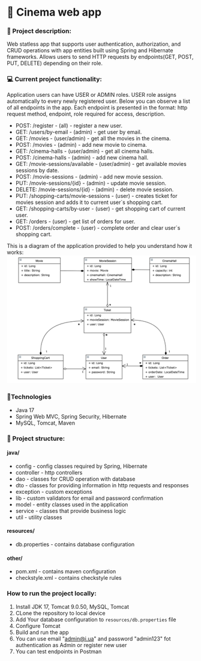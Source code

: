 ﻿# 🎥 Cinema web app

### 📄 Project description:

Web statless app that supports user authentication, authorization, and CRUD operations with app entities built using Spring and Hibernate frameworks. Allows users to send HTTP requests by endpoints(GET, POST, PUT, DELETE) depending on their role.

### 💻 Current project functionality:
Application users can have USER or ADMIN roles. USER role assigns automatically to every newly registered user.
Below you can observe a list of all endpoints in the app. Each endpoint is presented in the format: http request method, endpoint, role required for access, description.
- POST: /register - (all) - register a new user.
- GET: /users/by-email - (admin) - get user by email.
- GET: /movies - (user/admin) - get all the movies in the cinema.
- POST: /movies - (admin) - add new movie to cinema.
- GET: /cinema-halls - (user/admin) - get all cinema halls. 
- POST: /cinema-halls - (admin) - add new cinema hall.
- GET: /movie-sessions/available - (user/admin) - get available movies sessions by date.
- POST: /movie-sessions - (admin) - add new movie session.
- PUT: /movie-sessions/{id} - (admin) - update movie session.
- DELETE: /movie-sessions/{id} - (admin) - delete movie session.
- PUT: /shopping-carts/movie-sessions - (user) - creates ticket for movies session and adds it to current user`s shopping cart.
- GET: /shopping-carts/by-user - (user) - get shopping cart of current user.
- GET: /orders - (user) - get list of orders for user.
- POST: /orders/complete - (user) - complete order and clear user`s shopping cart.

This is a diagram of the application provided to help you understand how it works:
![pic](src/main/resources/Cinema_scheme.png)

### 🔨Technologies
- Java 17
- Spring Web MVC, Spring Security, Hibernate
- MySQL, Tomcat, Maven


### 📂 Project structure:
#### java/
 - config - config classes required by Spring, Hibernate
 - controller - http controllers
 - dao - classes for CRUD operation with database
 - dto - classes for providing information in http requests and responses
 - exception - custom exceptions
 - lib - custom validators for email and password confirmation
 - model - entity classes used in the application
 - service - classes that provide business logic
 - util - utility classes

#### resources/
 - db.properties - contains database configuration

#### other/

- pom.xml - contains maven configuration
- checkstyle.xml - contains checkstyle rules 

### How to run the project locally:
1. Install JDK 17, Tomcat 9.0.50, MySQL, Tomcat
2. CLone the repository to local device
3. Add Your database configuration to `resources/db.properties` file
4. Configure Tomcat
5. Build and run the app
6. You can use email "admin@i.ua" and password "admin123" fot authentication as Admin or register new user
7. You can test endpoints in Postman



